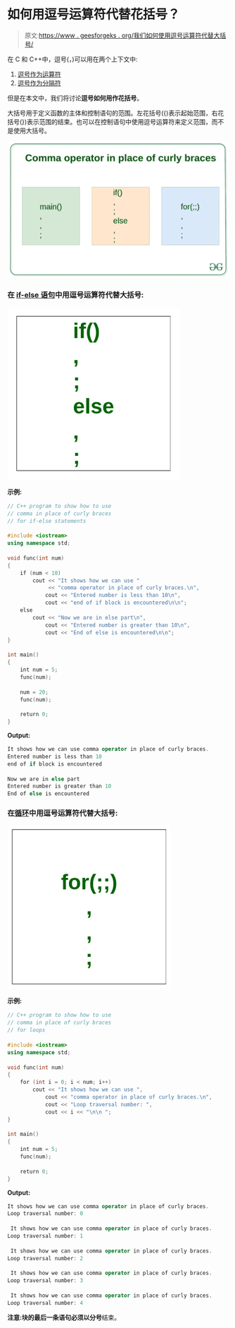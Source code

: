 # 如何用逗号运算符代替花括号？

> 原文:[https://www . geesforgeks . org/我们如何使用逗号运算符代替大括号/](https://www.geeksforgeeks.org/how-can-we-use-comma-operator-in-place-of-curly-braces/)

在 C 和 C++中，逗号(，)可以用在两个上下文中:

1.  [逗号作为运算符](https://www.geeksforgeeks.org/comna-in-c-and-c/)
2.  [逗号作为分隔符](https://www.geeksforgeeks.org/comna-in-c-and-c/)

但是在本文中，我们将讨论**逗号如何用作花括号**。

大括号用于定义函数的主体和控制语句的范围。左花括号({)表示起始范围，右花括号(})表示范围的结束。也可以在控制语句中使用逗号运算符来定义范围，而不是使用大括号。

[![](img/d01e6b0510a395ab726cc06baa0ad022.png)](https://media.geeksforgeeks.org/wp-content/uploads/20190610174339/Comma-operator-in-place-of-curly-braces.jpg)

### 在 [if-else 语句](https://www.geeksforgeeks.org/decision-making-c-c-else-nested-else/)中用逗号运算符代替大括号:

[![](img/416362b225dcc7ae6267c62010503a18.png)](https://media.geeksforgeeks.org/wp-content/uploads/20190610174335/Comma-operator-in-place-of-curly-braces-for-if-else.jpg)

**示例:**

```cpp
// C++ program to show how to use
// comma in place of curly braces
// for if-else statements

#include <iostream>
using namespace std;

void func(int num)
{
    if (num < 10)
        cout << "It shows how we can use "
             << "comma operator in place of curly braces.\n",
            cout << "Entered number is less than 10\n",
            cout << "end of if block is encountered\n\n";
    else
        cout << "Now we are in else part\n",
            cout << "Entered number is greater than 10\n",
            cout << "End of else is encountered\n\n";
}

int main()
{
    int num = 5;
    func(num);

    num = 20;
    func(num);

    return 0;
}
```

**Output:**

```cpp
It shows how we can use comma operator in place of curly braces.
Entered number is less than 10
end of if block is encountered

Now we are in else part
Entered number is greater than 10
End of else is encountered

```

### 在[循环](https://www.geeksforgeeks.org/c-language-2-gq/loops-control-structure-gq/)中用逗号运算符代替大括号:

[![](img/82c6463d77aa9c35762c84039d9041c5.png)](https://media.geeksforgeeks.org/wp-content/uploads/20190610174336/Comma-operator-in-place-of-curly-braces-for-loop.jpg)

**示例:**

```cpp
// C++ program to show how to use
// comma in place of curly braces
// for loops

#include <iostream>
using namespace std;

void func(int num)
{
    for (int i = 0; i < num; i++)
        cout << "It shows how we can use ",
            cout << "comma operator in place of curly braces.\n",
            cout << "Loop traversal number: ",
            cout << i << "\n\n ";
}

int main()
{
    int num = 5;
    func(num);

    return 0;
}
```

**Output:**

```cpp
It shows how we can use comma operator in place of curly braces.
Loop traversal number: 0

 It shows how we can use comma operator in place of curly braces.
Loop traversal number: 1

 It shows how we can use comma operator in place of curly braces.
Loop traversal number: 2

 It shows how we can use comma operator in place of curly braces.
Loop traversal number: 3

 It shows how we can use comma operator in place of curly braces.
Loop traversal number: 4

```

**注意:**块的最后一条语句必须以**分号**结束。